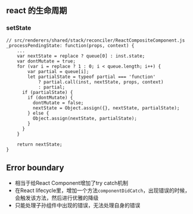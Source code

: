 ## react 的生命周期

### setState

```
// src/renderers/shared/stack/reconciler/ReactCompositeComponent.js
_processPendingState: function(props, context) {
	...
	var nextState = replace ? queue[0] : inst.state;
	var dontMutate = true;
	for (var i = replace ? 1 : 0; i < queue.length; i++) {
		var partial = queue[i];
		let partialState = typeof partial === 'function'
			? partial.call(inst, nextState, props, context)
        	: partial;
      if (partialState) {
        if (dontMutate) {
          dontMutate = false;
          nextState = Object.assign({}, nextState, partialState);
        } else {
          Object.assign(nextState, partialState);
        }
      }
    }

    return nextState;
}
```

## Error boundary

- 相当于给React Component增加了try catch机制
- 在React lifecycle里，增加一个方法`componentDidCatch`，出现错误的时候，会触发该方法，然后进行优雅的降级
- 只能处理子孙组件中出现的错误，无法处理自身的错误

## 